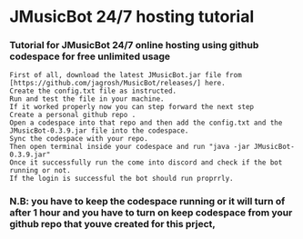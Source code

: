 # JMusicBot 24/7 hosting tutorial

### Tutorial for JMusicBot 24/7 online hosting using github codespace for free unlimited usage
```
First of all, download the latest JMusicBot.jar file from [https://github.com/jagrosh/MusicBot/releases/] here.
Create the config.txt file as instructed.
Run and test the file in your machine. 
If it worked properly now you can step forward the next step
Create a personal github repo .
Open a codespace into that repo and then add the config.txt and the JMusicBot-0.3.9.jar file into the codespace.
Sync the codespace with your repo.
Then open terminal inside your codespace and run "java -jar JMusicBot-0.3.9.jar"
Once it successfully run the come into discord and check if the bot running or not.
If the login is successful the bot should run proprrly.

```
### N.B: you have to keep the codespace running or it will turn of after 1 hour and you have to turn on keep codespace from your github repo that youve created for this prject, 
